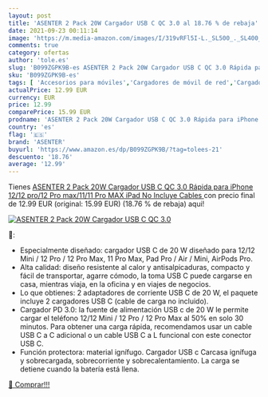 ```yaml
---
layout: post
title: 'ASENTER 2 Pack 20W Cargador USB C QC 3.0 al 18.76 % de rebaja'
date: 2021-09-23 00:11:14
image: 'https://m.media-amazon.com/images/I/319vRFl5I-L._SL500_._SL400_.jpg'
comments: true
category: ofertas
author: 'tole.es'
slug: 'B099ZGPK9B-es ASENTER 2 Pack 20W Cargador USB C QC 3.0 Rápida para...'
sku: 'B099ZGPK9B-es'
tags: [ 'Accesorios para móviles','Cargadores de móvil de red','Cargadores para móviles','Comunicación móvil y accesorios','Electrónica','asenter','ipad','iphone', ]
actualPrice: 12.99 EUR
currency: EUR
price: 12.99
comparePrice: 15.99 EUR
prodname: 'ASENTER 2 Pack 20W Cargador USB C QC 3.0 Rápida para iPhone 12/12 pro/12 Pro max/11/11 Pro MAX  iPad  No Incluye Cables '
country: 'es'
flag: '🇪🇸'
brand: 'ASENTER'
buyurl: 'https://www.amazon.es/dp/B099ZGPK9B/?tag=tolees-21'
descuento: '18.76'
average: '12.99'
---
```


Tienes [ASENTER 2 Pack 20W Cargador USB C QC 3.0 Rápida para iPhone 12/12 pro/12 Pro max/11/11 Pro MAX  iPad  No Incluye Cables ](https://www.amazon.es/dp/B099ZGPK9B/?tag=tolees-21) con precio final de  12.99 EUR (original: 15.99 EUR) (18.76 %  de rebaja) aqui!

[![ASENTER 2 Pack 20W Cargador USB C QC 3.0](https://m.media-amazon.com/images/I/319vRFl5I-L._SL500_._SL400_.jpg)](https://www.amazon.es/dp/B099ZGPK9B/?tag=tolees-21)

🔎:

- Especialmente diseñado: cargador USB C de 20 W diseñado para 12/12 Mini / 12 Pro / 12 Pro Max, 11 Pro Max, Pad Pro / Air / Mini, AirPods Pro.
- Alta calidad: diseño resistente al calor y antisalpicaduras, compacto y fácil de transportar, agarre cómodo, la toma USB C puede cargarse en casa, mientras viaja, en la oficina y en viajes de negocios.
- Lo que obtienes: 2 adaptadores de corriente USB C de 20 W, el paquete incluye 2 cargadores USB C (cable de carga no incluido).
- Cargador PD 3.0: la fuente de alimentación USB c de 20 W le permite cargar el teléfono 12/12 Mini / 12 Pro / 12 Pro Max al 50% en solo 30 minutos. Para obtener una carga rápida, recomendamos usar un cable USB C a C adicional o un cable USB C a L funcional con este conector USB C.
- Función protectora: material ignífugo. Cargador USB c Carcasa ignífuga y sobrecargada, sobrecorriente y sobrecalentamiento. La carga se detiene cuando la batería está llena.

[🛒 Comprar!!!](https://www.amazon.es/dp/B099ZGPK9B/?tag=tolees-21)
